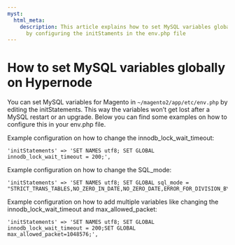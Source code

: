 ```yaml
---
myst:
  html_meta:
    description: This article explains how to set MySQL variables globally on Hypernode
      by configuring the initStaments in the env.php file
---
```


<!-- source: https://support.hypernode.com/en/support/solutions/articles/48001208261-how-to-set-mysql-variables-globally-on-hypernode/ -->

# How to set MySQL variables globally on Hypernode

You can set MySQL variables for Magento in `~/magento2/app/etc/env.php` by editing the initStatements. This way the variables won’t get lost after a MySQL restart or an upgrade. Below you can find some examples on how to configure this in your env.php file.

Example configuration on how to change the innodb_lock_wait_timeout:

```nginx
'initStatements' => 'SET NAMES utf8; SET GLOBAL innodb_lock_wait_timeout = 200;',
```

Example configuration on how to change the SQL_mode:

```nginx
'initStatements' => 'SET NAMES utf8; SET GLOBAL sql_mode = "STRICT_TRANS_TABLES,NO_ZERO_IN_DATE,NO_ZERO_DATE,ERROR_FOR_DIVISION_BY_ZERO,NO_ENGINE_SUBSTITUTION";'
```

Example configuration on how to add multiple variables like changing the innodb_lock_wait_timeout and max_allowed_packet:

```nginx
'initStatements' => 'SET NAMES utf8; SET GLOBAL innodb_lock_wait_timeout = 200;SET GLOBAL max_allowed_packet=1048576;',
```
